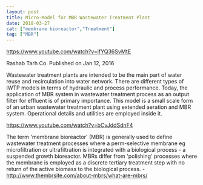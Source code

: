 ```yaml
---
layout: post
title: Micro-Model for MBR Wastewater Treatment Plant
date: 2018-03-27
cat: ["membrane bioreactor","Treatment"]
tag: ["MBR"]
---
```


https://www.youtube.com/watch?v=ifYQ36SvMtE

Rashab Tarh Co.
Published on Jan 12, 2016

Wastewater treatment plants are intended to be the main part of water reuse and recirculation into water network. There are different types of IWTP models in terms of hydraulic and process performance. Today, the application of MBR system in wastewater treatment process as an output filter for effluent is of primary importance.  This model is a small scale form of an urban wastewater treatment plant using extended aeration and MBR system. Operational details and utilities are employed inside it.

https://www.youtube.com/watch?v=bCvJddSdnF4

The term 'membrane bioreactor' (MBR) is generally used to define wastewater treatment processes where a perm-selective membrane eg microfiltration or ultrafiltration is integrated with a biological process - a suspended growth bioreactor. MBRs differ from 'polishing' processes where the membrane is employed as a discrete tertiary treatment step with no return of the active biomass to the biological process. - http://www.thembrsite.com/about-mbrs/what-are-mbrs/